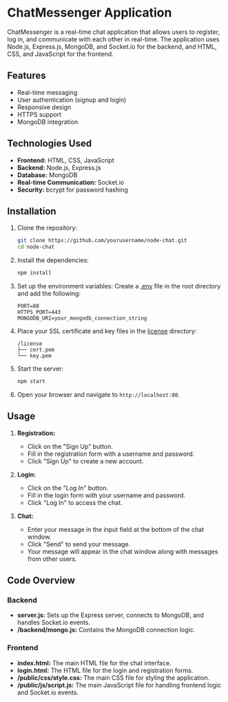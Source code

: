 # ChatMessenger Application

ChatMessenger is a real-time chat application that allows users to register, log in, and communicate with each other in real-time. The application uses Node.js, Express.js, MongoDB, and Socket.io for the backend, and HTML, CSS, and JavaScript for the frontend.

## Features

- Real-time messaging
- User authentication (signup and login)
- Responsive design
- HTTPS support
- MongoDB integration

## Technologies Used

- **Frontend:** HTML, CSS, JavaScript
- **Backend:** Node.js, Express.js
- **Database:** MongoDB
- **Real-time Communication:** Socket.io
- **Security:** bcrypt for password hashing

## Installation

1. Clone the repository:
    ```sh
    git clone https://github.com/yourusername/node-chat.git
    cd node-chat
    ```

2. Install the dependencies:
    ```sh
    npm install
    ```

3. Set up the environment variables:
    Create a [.env](http://_vscodecontentref_/0) file in the root directory and add the following:
    ```env
    PORT=80
    HTTPS_PORT=443
    MONGODB_URI=your_mongodb_connection_string
    ```

4. Place your SSL certificate and key files in the [license](http://_vscodecontentref_/2) directory:

    ```
    /license
    ├── cert.pem
    └── key.pem
    ```

5. Start the server:
    ```sh
    npm start
    ```

5. Open your browser and navigate to `http://localhost:80`.

## Usage

1. **Registration:**
    - Click on the "Sign Up" button.
    - Fill in the registration form with a username and password.
    - Click "Sign Up" to create a new account.

2. **Login:**
    - Click on the "Log In" button.
    - Fill in the login form with your username and password.
    - Click "Log In" to access the chat.

3. **Chat:**
    - Enter your message in the input field at the bottom of the chat window.
    - Click "Send" to send your message.
    - Your message will appear in the chat window along with messages from other users.

## Code Overview

### Backend

- **server.js:** Sets up the Express server, connects to MongoDB, and handles Socket.io events.
- **/backend/mongo.js:** Contains the MongoDB connection logic.

### Frontend

- **index.html:** The main HTML file for the chat interface.
- **login.html:** The HTML file for the login and registration forms.
- **/public/css/style.css:** The main CSS file for styling the application.
- **/public/js/script.js:** The main JavaScript file for handling frontend logic and Socket.io events.
